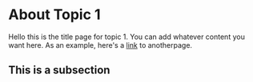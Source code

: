 # About Topic 1

Hello this is the title page for topic 1. You can add whatever content you want here. As an example, here's a [link](../index.md) to anotherpage.

## This is a subsection
